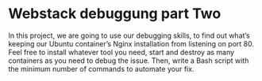 # Webstack debuggung part Two
In this project, we are going to use our debugging skills, to find out what’s keeping our Ubuntu container’s Nginx installation from listening on port 80. Feel free to install whatever tool you need, start and destroy as many containers as you need to debug the issue. Then, write a Bash script with the minimum number of commands to automate your fix.

